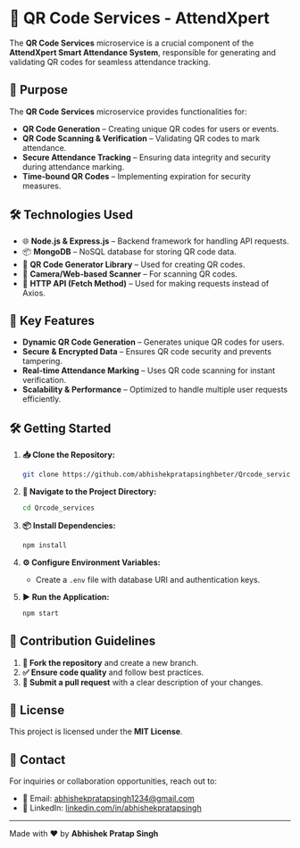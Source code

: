# 🔹 QR Code Services - AttendXpert

The **QR Code Services** microservice is a crucial component of the **AttendXpert Smart Attendance System**, responsible for generating and validating QR codes for seamless attendance tracking.

## 🎯 Purpose

The **QR Code Services** microservice provides functionalities for:

- **QR Code Generation** – Creating unique QR codes for users or events.
- **QR Code Scanning & Verification** – Validating QR codes to mark attendance.
- **Secure Attendance Tracking** – Ensuring data integrity and security during attendance marking.
- **Time-bound QR Codes** – Implementing expiration for security measures.

## 🛠️ Technologies Used

- 🌐 **Node.js & Express.js** – Backend framework for handling API requests.
- 📦 **MongoDB** – NoSQL database for storing QR code data.
- 🔢 **QR Code Generator Library** – Used for creating QR codes.
- 📱 **Camera/Web-based Scanner** – For scanning QR codes.
- 📡 **HTTP API (Fetch Method)** – Used for making requests instead of Axios.

## 🔑 Key Features

- **Dynamic QR Code Generation** – Generates unique QR codes for users.
- **Secure & Encrypted Data** – Ensures QR code security and prevents tampering.
- **Real-time Attendance Marking** – Uses QR code scanning for instant verification.
- **Scalability & Performance** – Optimized to handle multiple user requests efficiently.

## 🛠️ Getting Started

1. **📥 Clone the Repository:**

   ```sh
   git clone https://github.com/abhishekpratapsinghbeter/Qrcode_services.git
   ```

2. **📂 Navigate to the Project Directory:**

   ```sh
   cd Qrcode_services
   ```

3. **📦 Install Dependencies:**

   ```sh
   npm install
   ```

4. **⚙️ Configure Environment Variables:**

   - Create a `.env` file with database URI and authentication keys.

5. **▶️ Run the Application:**

   ```sh
   npm start
   ```

## 🤝 Contribution Guidelines

1. **🔀 Fork the repository** and create a new branch.
2. **✅ Ensure code quality** and follow best practices.
3. **📩 Submit a pull request** with a clear description of your changes.

## 📜 License

This project is licensed under the **MIT License**.

## 📩 Contact

For inquiries or collaboration opportunities, reach out to:

- 📧 Email: [abhishekpratapsingh1234@gmail.com](mailto:abhishekpratapsingh1234@gmail.com)
- 🔗 LinkedIn: [linkedin.com/in/abhishekpratapsingh](https://www.linkedin.com/in/abhishek-pratap-singh-88523a207/)

---

Made with ❤️ by **Abhishek Pratap Singh**

